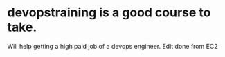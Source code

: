 # devopstraining is a good course to take.
Will help getting a high paid job of a devops engineer.
Edit done from EC2
